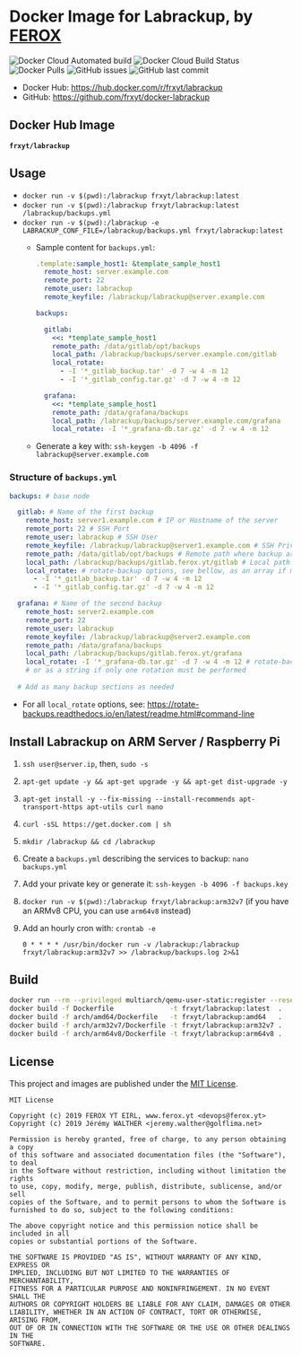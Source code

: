# Docker Image for Labrackup, by [FEROX](https://ferox.yt)

![Docker Cloud Automated build](https://img.shields.io/docker/cloud/automated/frxyt/labrackup.svg)
![Docker Cloud Build Status](https://img.shields.io/docker/cloud/build/frxyt/labrackup.svg)
![Docker Pulls](https://img.shields.io/docker/pulls/frxyt/labrackup.svg)
![GitHub issues](https://img.shields.io/github/issues/frxyt/docker-labrackup.svg)
![GitHub last commit](https://img.shields.io/github/last-commit/frxyt/docker-labrackup.svg)

* Docker Hub: https://hub.docker.com/r/frxyt/labrackup
* GitHub: https://github.com/frxyt/docker-labrackup

## Docker Hub Image

**`frxyt/labrackup`**

## Usage

* `docker run -v $(pwd):/labrackup frxyt/labrackup:latest`
* `docker run -v $(pwd):/labrackup frxyt/labrackup:latest /labrackup/backups.yml`
* `docker run -v $(pwd):/labrackup -e LABRACKUP_CONF_FILE=/labrackup/backups.yml frxyt/labrackup:latest`
  * Sample content for `backups.yml`:

    ```yml
    .template:sample_host1: &template_sample_host1
      remote_host: server.example.com
      remote_port: 22
      remote_user: labrackup
      remote_keyfile: /labrackup/labrackup@server.example.com

    backups:

      gitlab:
        <<: *template_sample_host1
        remote_path: /data/gitlab/opt/backups
        local_path: /labrackup/backups/server.example.com/gitlab
        local_rotate:
          - -I '*_gitlab_backup.tar' -d 7 -w 4 -m 12
          - -I '*_gitlab_config.tar.gz' -d 7 -w 4 -m 12
    
      grafana:
        <<: *template_sample_host1
        remote_path: /data/grafana/backups
        local_path: /labrackup/backups/server.example.com/grafana
        local_rotate: -I '*_grafana-db.tar.gz' -d 7 -w 4 -m 12
    ```

  * Generate a key with: `ssh-keygen -b 4096 -f labrackup@server.example.com`

### Structure of `backups.yml`

```yml
backups: # base node

  gitlab: # Name of the first backup
    remote_host: server1.example.com # IP or Hostname of the server
    remote_port: 22 # SSH Port
    remote_user: labrackup # SSH User
    remote_keyfile: /labrackup/labrackup@server1.example.com # SSH Private key to use
    remote_path: /data/gitlab/opt/backups # Remote path where backup are stored
    local_path: /labrackup/backups/gitlab.ferox.yt/gitlab # Local path where backups need to be retrieved
    local_rotate: # rotate-backup options, see bellow, as an array if multiples rotates must be performed
      - -I '*_gitlab_backup.tar' -d 7 -w 4 -m 12
      - -I '*_gitlab_config.tar.gz' -d 7 -w 4 -m 12

  grafana: # Name of the second backup
    remote_host: server2.example.com
    remote_port: 22
    remote_user: labrackup
    remote_keyfile: /labrackup/labrackup@server2.example.com
    remote_path: /data/grafana/backups
    local_path: /labrackup/backups/gitlab.ferox.yt/grafana
    local_rotate: -I '*_grafana-db.tar.gz' -d 7 -w 4 -m 12 # rotate-backup options,
    # or as a string if only one rotation must be performed
  
  # Add as many backup sections as needed
```

* For all `local_rotate` options, see: https://rotate-backups.readthedocs.io/en/latest/readme.html#command-line

## Install Labrackup on ARM Server / Raspberry Pi

1. `ssh user@server.ip`, then, `sudo -s`
1. `apt-get update -y && apt-get upgrade -y && apt-get dist-upgrade -y`
1. `apt-get install -y --fix-missing --install-recommends apt-transport-https apt-utils curl nano`
1. `curl -sSL https://get.docker.com | sh`
1. `mkdir /labrackup && cd /labrackup`
1. Create a `backups.yml` describing the services to backup: `nano backups.yml`
1. Add your private key or generate it: `ssh-keygen -b 4096 -f backups.key`
1. `docker run -v $(pwd):/labrackup frxyt/labrackup:arm32v7` (if you have an ARMv8 CPU, you can use `arm64v8` instead)
1. Add an hourly cron with: `crontab -e`

   `0 * * * * /usr/bin/docker run -v /labrackup:/labrackup frxyt/labrackup:arm32v7 >> /labrackup/backups.log 2>&1`

## Build

```sh
docker run --rm --privileged multiarch/qemu-user-static:register --reset
docker build -f Dockerfile              -t frxyt/labrackup:latest  .
docker build -f arch/amd64/Dockerfile   -t frxyt/labrackup:amd64   .
docker build -f arch/arm32v7/Dockerfile -t frxyt/labrackup:arm32v7 .
docker build -f arch/arm64v8/Dockerfile -t frxyt/labrackup:arm64v8 .
```

## License

This project and images are published under the [MIT License](LICENSE).

```
MIT License

Copyright (c) 2019 FEROX YT EIRL, www.ferox.yt <devops@ferox.yt>
Copyright (c) 2019 Jérémy WALTHER <jeremy.walther@golflima.net>

Permission is hereby granted, free of charge, to any person obtaining a copy
of this software and associated documentation files (the "Software"), to deal
in the Software without restriction, including without limitation the rights
to use, copy, modify, merge, publish, distribute, sublicense, and/or sell
copies of the Software, and to permit persons to whom the Software is
furnished to do so, subject to the following conditions:

The above copyright notice and this permission notice shall be included in all
copies or substantial portions of the Software.

THE SOFTWARE IS PROVIDED "AS IS", WITHOUT WARRANTY OF ANY KIND, EXPRESS OR
IMPLIED, INCLUDING BUT NOT LIMITED TO THE WARRANTIES OF MERCHANTABILITY,
FITNESS FOR A PARTICULAR PURPOSE AND NONINFRINGEMENT. IN NO EVENT SHALL THE
AUTHORS OR COPYRIGHT HOLDERS BE LIABLE FOR ANY CLAIM, DAMAGES OR OTHER
LIABILITY, WHETHER IN AN ACTION OF CONTRACT, TORT OR OTHERWISE, ARISING FROM,
OUT OF OR IN CONNECTION WITH THE SOFTWARE OR THE USE OR OTHER DEALINGS IN THE
SOFTWARE.
```